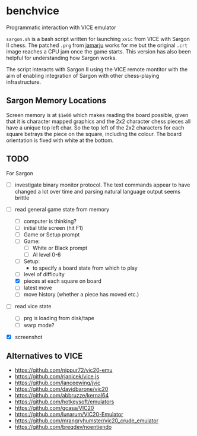 # benchvice

Programmatic interaction with VICE emulator

`sargon.sh` is a bash script written for launching `xvic` from VICE with Sargon II chess. The patched `.prg` from [jamarju](https://github.com/jamarju/vic20-sargon-ii-chess) works for me but the original `.crt` image reaches a CPU jam once the game starts. This version has also been helpful for understanding how Sargon works. 

The script interacts with Sargon II using the VICE remote montitor with the aim of enabling integration of Sargon with other chess-playing infrastructure.

## Sargon Memory Locations

Screen memory is at `$1e00` which makes reading the board possible, given that it is character mapped graphics and the 2x2 character chess pieces all have a unique top left char. So the top left of the 2x2 characters for each square betrays the piece on the square, including the colour. The board orientation is fixed with white at the bottom.



## TODO

For Sargon

* [ ] investigate binary monitor protocol. The text commands appear to have changed a lot over time and parsing natural language output seems brittle
* [ ] read general game state from memory
    * [ ] computer is thinking?
    * [ ] initial title screen (hit F1)
    * [ ] Game or Setup prompt
    * [ ] Game: 
        * [ ] White or Black prompt
        * [ ] AI level 0-6
    * [ ] Setup: 
        * to specify a board state from which to play
    * [ ] level of difficulty
    * [x] pieces at each square on board
    * [ ] latest move
    * [ ] move history (whether a piece has moved etc.)
* [ ] read vice state
    * [ ] prg is loading from disk/tape
    * [ ] warp mode? 
* [x] screenshot


## Alternatives to VICE

* https://github.com/nippur72/vic20-emu
* https://github.com/rjanicek/vice.js
* https://github.com/lanceewing/jvic
* https://github.com/davidbarone/vic20
* https://github.com/abbruzze/kernal64
* https://github.com/hotkeysoft/emulators
* https://github.com/gcasa/VIC20
* https://github.com/lunarum/VIC20-Emulator
* https://github.com/mrangryhumster/vic20_crude_emulator
* https://github.com/breqdev/noentiendo

